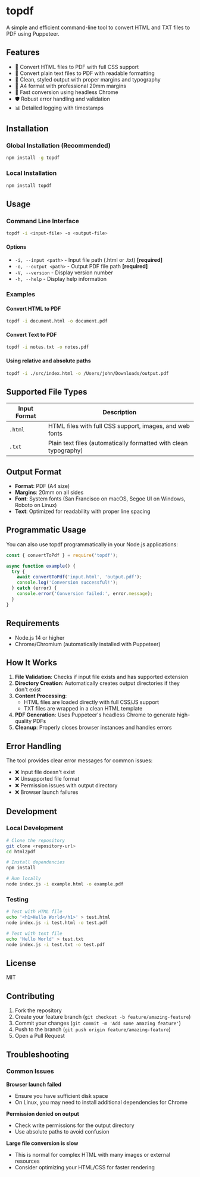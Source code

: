 # topdf

A simple and efficient command-line tool to convert HTML and TXT files to PDF using Puppeteer.

## Features

- 📄 Convert HTML files to PDF with full CSS support
- 📝 Convert plain text files to PDF with readable formatting
- 🎨 Clean, styled output with proper margins and typography
- 📱 A4 format with professional 20mm margins
- 🚀 Fast conversion using headless Chrome
- 🛡️ Robust error handling and validation
- 📊 Detailed logging with timestamps

## Installation

### Global Installation (Recommended)
```bash
npm install -g topdf
```

### Local Installation
```bash
npm install topdf
```

## Usage

### Command Line Interface

```bash
topdf -i <input-file> -o <output-file>
```

#### Options
- `-i, --input <path>` - Input file path (.html or .txt) **[required]**
- `-o, --output <path>` - Output PDF file path **[required]**
- `-V, --version` - Display version number
- `-h, --help` - Display help information

### Examples

#### Convert HTML to PDF
```bash
topdf -i document.html -o document.pdf
```

#### Convert Text to PDF
```bash
topdf -i notes.txt -o notes.pdf
```

#### Using relative and absolute paths
```bash
topdf -i ./src/index.html -o /Users/john/Downloads/output.pdf
```

## Supported File Types

| Input Format | Description |
|--------------|-------------|
| `.html` | HTML files with full CSS support, images, and web fonts |
| `.txt` | Plain text files (automatically formatted with clean typography) |

## Output Format

- **Format**: PDF (A4 size)
- **Margins**: 20mm on all sides
- **Font**: System fonts (San Francisco on macOS, Segoe UI on Windows, Roboto on Linux)
- **Text**: Optimized for readability with proper line spacing

## Programmatic Usage

You can also use topdf programmatically in your Node.js applications:

```javascript
const { convertToPdf } = require('topdf');

async function example() {
  try {
    await convertToPdf('input.html', 'output.pdf');
    console.log('Conversion successful!');
  } catch (error) {
    console.error('Conversion failed:', error.message);
  }
}
```

## Requirements

- Node.js 14 or higher
- Chrome/Chromium (automatically installed with Puppeteer)

## How It Works

1. **File Validation**: Checks if input file exists and has supported extension
2. **Directory Creation**: Automatically creates output directories if they don't exist
3. **Content Processing**: 
   - HTML files are loaded directly with full CSS/JS support
   - TXT files are wrapped in a clean HTML template
4. **PDF Generation**: Uses Puppeteer's headless Chrome to generate high-quality PDFs
5. **Cleanup**: Properly closes browser instances and handles errors

## Error Handling

The tool provides clear error messages for common issues:

- ❌ Input file doesn't exist
- ❌ Unsupported file format
- ❌ Permission issues with output directory
- ❌ Browser launch failures

## Development

### Local Development
```bash
# Clone the repository
git clone <repository-url>
cd html2pdf

# Install dependencies
npm install

# Run locally
node index.js -i example.html -o example.pdf
```

### Testing
```bash
# Test with HTML file
echo '<h1>Hello World</h1>' > test.html
node index.js -i test.html -o test.pdf

# Test with text file
echo 'Hello World' > test.txt
node index.js -i test.txt -o test.pdf
```

## License

MIT

## Contributing

1. Fork the repository
2. Create your feature branch (`git checkout -b feature/amazing-feature`)
3. Commit your changes (`git commit -m 'Add some amazing feature'`)
4. Push to the branch (`git push origin feature/amazing-feature`)
5. Open a Pull Request

## Troubleshooting

### Common Issues

**Browser launch failed**
- Ensure you have sufficient disk space
- On Linux, you may need to install additional dependencies for Chrome

**Permission denied on output**
- Check write permissions for the output directory
- Use absolute paths to avoid confusion

**Large file conversion is slow**
- This is normal for complex HTML with many images or external resources
- Consider optimizing your HTML/CSS for faster rendering